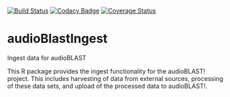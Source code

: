 [![Build Status](https://travis-ci.org/audioblast/audioBlastIngest.svg?branch=master)](https://travis-ci.org/audioblast/audioBlastIngest) [![Codacy Badge](https://api.codacy.com/project/badge/Grade/2e19e5beab02477ea9a51f335e9b7b86)](https://app.codacy.com/gh/audioblast/audioBlastIngest?utm_source=github.com&utm_medium=referral&utm_content=audioblast/audioBlastIngest&utm_campaign=Badge_Grade)
 [![Coverage Status](https://coveralls.io/repos/github/audioblast/audioBlastIngest/badge.svg?branch=master)](https://coveralls.io/github/audioblast/audioBlastIngest?branch=master)
# audioBlastIngest
Ingest data for audioBLAST

This R package provides the ingest functionality for the audioBLAST! project. This includes harvesting of data from external sources, processing of these data sets, and upload of the processed data to audioBLAST!.


